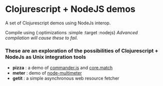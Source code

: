 # Clojurescript + NodeJS demos

A set of Clojurescript demos using NodeJs interop.

Compile using {:optimizations :simple :target :nodejs}
*Advanced compilation will cause these to fail.*

### These are an exploration of the possibilities of Clojurescript + NodeJs as Unix integration tools

- **pizza** : a demo of [commander.js](https://github.com/visionmedia/commander.js) and [core.match](https://github.com/clojure/core.match)
- **meter** : demo of [node-multimeter](https://github.com/substack/node-multimeter)
- **getit** : a simple asynchronous web resource fetcher
